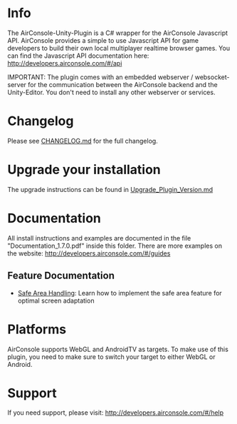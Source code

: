 # Info

The AirConsole-Unity-Plugin is a C# wrapper for the AirConsole Javascript API.
AirConsole provides a simple to use Javascript API for game developers to build their own local multiplayer realtime browser games.
You can find the Javascript API documentation here: <http://developers.airconsole.com/#/api>

IMPORTANT: The plugin comes with an embedded webserver / websocket-server for the communication between the AirConsole backend and the Unity-Editor.
You don't need to install any other webserver or services.

# Changelog

Please see [CHANGELOG.md](CHANGELOG.md) for the full changelog.

# Upgrade your installation 

The upgrade instructions can be found in [Upgrade_Plugin_Version.md](Assets/AirConsole/Upgrade_Plugin_Version.md)

# Documentation

All install instructions and examples are documented in the file "Documentation_1.7.0.pdf" inside this folder.
There are more examples on the website: <http://developers.airconsole.com/#/guides>

## Feature Documentation

- [Safe Area Handling](docs/safe-area.md): Learn how to implement the safe area feature for optimal screen adaptation

# Platforms

AirConsole supports WebGL and AndroidTV as targets. To make use of this plugin, you  need to make sure to switch your target to either WebGL or Android.

# Support

If you need support, please visit: <http://developers.airconsole.com/#/help>

